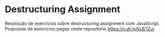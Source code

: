 # Destructuring Assignment
Resolução de exercícios sobre destructuring assignment com JavaScript. Propostas de exercícios pegas neste repositório https://cutt.ly/kUE1Zui. 
